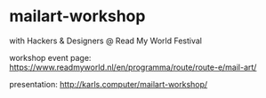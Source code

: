 # mailart-workshop
with Hackers &amp; Designers @ Read My World Festival

workshop event page: https://www.readmyworld.nl/en/programma/route/route-e/mail-art/

presentation: http://karls.computer/mailart-workshop/

